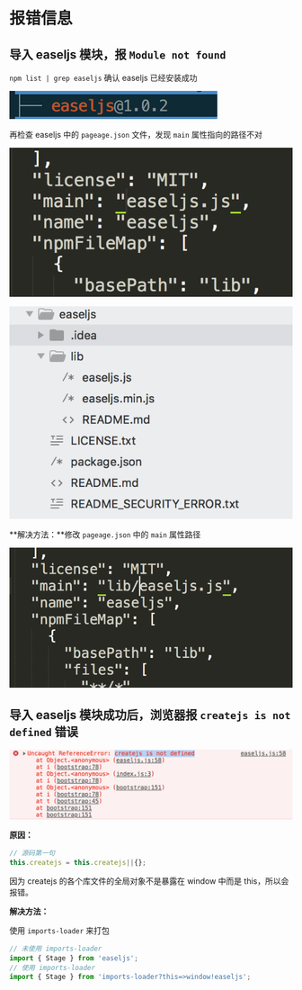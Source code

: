 # 报错信息

## 导入 easeljs 模块，报 `Module not found`

`npm list | grep easeljs` 确认 easeljs 已经安装成功

![](./easeljs1.png)

再检查 easeljs 中的 `pageage.json` 文件，发现 `main` 属性指向的路径不对

![](./easeljs3.png)

![](./easeljs2.png)

**解决方法：**修改 `pageage.json` 中的 `main` 属性路径

![](./easeljs4.png)

## 导入 easeljs 模块成功后，浏览器报 `createjs is not defined` 错误

![](./easeljs5.png)

**原因：**

```javascript
// 源码第一句
this.createjs = this.createjs||{};
```

因为 createjs 的各个库文件的全局对象不是暴露在 window  中而是 this，所以会报错。

**解决方法：**

使用 `imports-loader` 来打包

```javascript
// 未使用 imports-loader
import { Stage } from 'easeljs';
// 使用 imports-loader
import { Stage } from 'imports-loader?this=>window!easeljs';
```

